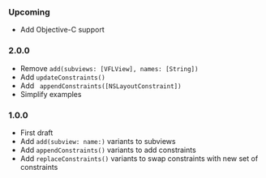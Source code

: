 ### Upcoming
- Add Objective-C support

### 2.0.0
- Remove `add(subviews: [VFLView], names: [String])`
- Add `updateConstraints()`
- Add ` appendConstraints([NSLayoutConstraint])`
- Simplify examples

### 1.0.0
- First draft
- Add `add(subview: name:)` variants to subviews
- Add `appendConstraints()` variants to add constraints
- Add `replaceConstraints()` variants to swap constraints with new set of constraints
